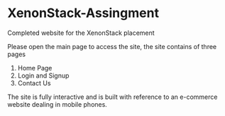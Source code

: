 # XenonStack-Assingment
Completed website for the XenonStack placement


Please open the main page to access the site, the site contains of three pages
  1. Home Page
  2. Login and Signup
  3. Contact Us
 
 
 The site is fully interactive and is built with reference to an e-commerce website dealing in mobile phones.
